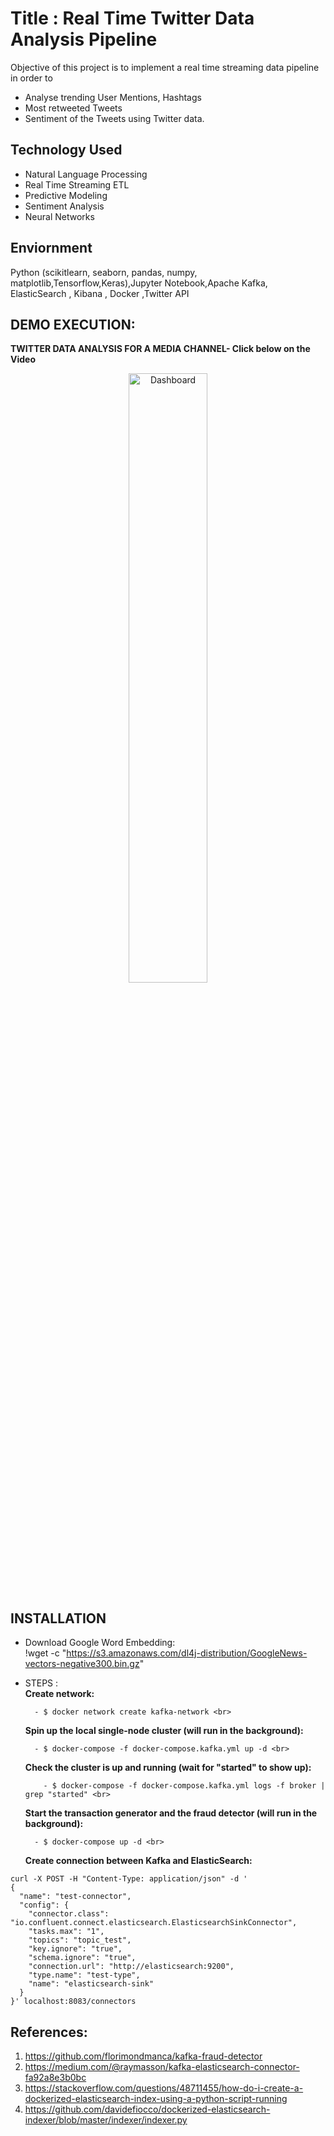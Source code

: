 # Title : Real Time Twitter Data Analysis Pipeline

Objective of this project is to implement a real time streaming data pipeline in order to 
- Analyse trending User Mentions, Hashtags 
- Most retweeted Tweets 
- Sentiment of the Tweets using Twitter data.

## Technology Used
- Natural Language Processing 
- Real Time Streaming ETL 
- Predictive Modeling
- Sentiment Analysis
- Neural Networks

## Enviornment
Python (scikitlearn, seaborn, pandas, numpy, matplotlib,Tensorflow,Keras),Jupyter Notebook,Apache Kafka, ElasticSearch , Kibana , Docker ,Twitter API


## DEMO EXECUTION:

**TWITTER DATA ANALYSIS FOR A MEDIA CHANNEL- Click below on the Video** <br>
<div align="center">
      <a href="https://youtu.be/wv96_7gRTG8">
     <img 
      src="https://img.youtube.com/vi/wv96_7gRTG8/0.jpg" 
      alt="Dashboard" 
      style="width:50%;">
      </a>
    </div>

## INSTALLATION

- Download Google Word Embedding:<br>
!wget -c "https://s3.amazonaws.com/dl4j-distribution/GoogleNews-vectors-negative300.bin.gz"

- STEPS :<br>
  **Create network:** <br>
  ```
    - $ docker network create kafka-network <br>
  ```
  **Spin up the local single-node cluster (will run in the background):**<br>
  ``` 
    - $ docker-compose -f docker-compose.kafka.yml up -d <br>
  ```
  **Check the cluster is up and running (wait for "started" to show up):**<br>
  ```
      - $ docker-compose -f docker-compose.kafka.yml logs -f broker | grep "started" <br>
  ```
  **Start the transaction generator and the fraud detector (will run in the background):**<br>
  ``` 
    - $ docker-compose up -d <br>
  ```
  **Create connection between Kafka and ElasticSearch:** <br>
```
curl -X POST -H "Content-Type: application/json" -d '
{
  "name": "test-connector",
  "config": {
    "connector.class": "io.confluent.connect.elasticsearch.ElasticsearchSinkConnector",
    "tasks.max": "1",
    "topics": "topic_test",
    "key.ignore": "true",
    "schema.ignore": "true",
    "connection.url": "http://elasticsearch:9200",
    "type.name": "test-type",
    "name": "elasticsearch-sink"
  }
}' localhost:8083/connectors
```
## References:
1. https://github.com/florimondmanca/kafka-fraud-detector <br>
2. https://medium.com/@raymasson/kafka-elasticsearch-connector-fa92a8e3b0bc <br>
3. https://stackoverflow.com/questions/48711455/how-do-i-create-a-dockerized-elasticsearch-index-using-a-python-script-running <br>
4. https://github.com/davidefiocco/dockerized-elasticsearch-indexer/blob/master/indexer/indexer.py <br>
